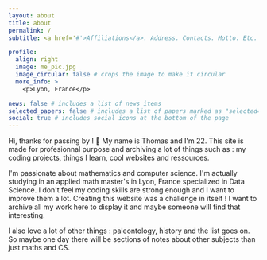 ```yaml
---
layout: about
title: about
permalink: /
subtitle: <a href='#'>Affiliations</a>. Address. Contacts. Motto. Etc.

profile:
  align: right
  image: me_pic.jpg
  image_circular: false # crops the image to make it circular
  more_info: >
    <p>Lyon, France</p>

news: false # includes a list of news items
selected_papers: false # includes a list of papers marked as "selected={true}"
social: true # includes social icons at the bottom of the page
---
```


Hi, thanks for passing by ! 👋 My name is Thomas and I'm 22. This site is made for profesionnal purpose and archiving a lot of things such as : my coding projects, things I learn, cool websites and ressources. 

I'm passionate about mathematics and computer science. I'm actually studying in an applied math master's in Lyon, France specialized in Data Science. I don't feel my coding skills are strong enough and I want to improve them a lot. Creating this website was a challenge in itself ! I want to archive all my work here to display it and maybe someone will find that interesting. 

I also love a lot of other things : paleontology, history and the list goes on. So maybe one day there will be sections of notes about other subjects than just maths and CS. 
